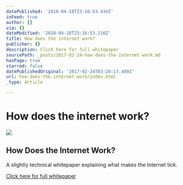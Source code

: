 ```yaml
---
datePublished: '2018-04-18T23:16:53.434Z'
inFeed: true
author: []
via: {}
dateModified: '2018-04-18T23:16:53.216Z'
title: How does the internet work?
publisher: {}
description: Click here for full whitepaper
sourcePath: _posts/2017-02-24-how-does-the-internet-work.md
hasPage: true
starred: false
datePublishedOriginal: '2017-02-24T03:28:17.489Z'
url: how-does-the-internet-work/index.html
_type: Article

---
```

# How does the internet work?

<article style=""><img src="https://s3-us-west-2.amazonaws.com/the-grid-img/p/fa956fddf4fda06bd13640dcd03c976a3a312662.gif" /><h1>How Does the Internet Work?</h1><p>A slightly technical whitepaper explaining what makes the Internet tick.</p></article>

[Click here for full whitepaper][0]

[0]: https://web.stanford.edu/class/msande91si/www-spr04/readings/week1/InternetWhitepaper.htm